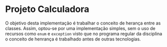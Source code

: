 # Projeto Calculadora

O objetivo desta implementação é trabalhar o conceito de herança entre as classes. Assim, optou-se por uma implementação simples, sem o uso de recursos como `enum` e `exception` visto que no programa regular da disciplina o conceito de henrança é trabalhado antes de outras tecnologias.